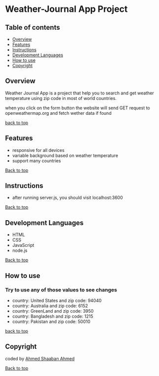 # Weather-Journal App Project

## Table of contents

* [Overview](#overview)
* [Features](#features)
* [Instructions](#instructions)
* [Development Languages](#development-languages)
* [How to use](#how-to-use)
* [Copyright](#copyright)

## Overview
Weather Journal App is a project that help you to search and get weather temperature using zip code in most of world countries.

when you click on the form button the website will send GET request to openweathermap.org and fetch wether data if found

[back to top](#table-of-contents)

## Features

* responsive for all devices
* variable background based on weather temperature
* support many countries

[Back to top](#table-of-contents)

## Instructions

* after running server.js, you should visit localhost:3600

[Back to top](#table-of-contents)

## Development Languages

*  HTML
*  CSS
*  JavaScript
*  node.js

[Back to top](#table-of-contents)

## How to use
### Try to use any of those values to see changes
* country: United States and zip code: 94040
* country: Australia and zip code: 6152
* country: GreenLand and zip code: 3950
* country: Bangladesh and zip code: 1215
* country: Pakistan and zip code: 50010

[back to top](#table-of-contents)

## Copyright
coded by [Ahmed Shaaban Ahmed](https://www.linkedin.com/in/ahmed-shaaban2210/)

[Back to top](#table-of-contents)